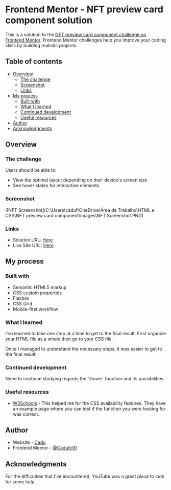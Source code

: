 # Frontend Mentor - NFT preview card component solution

This is a solution to the [NFT preview card component challenge on Frontend Mentor](https://www.frontendmentor.io/challenges/nft-preview-card-component-SbdUL_w0U). Frontend Mentor challenges help you improve your coding skills by building realistic projects. 

## Table of contents

- [Overview](#overview)
  - [The challenge](#the-challenge)
  - [Screenshot](#screenshot)
  - [Links](#links)
- [My process](#my-process)
  - [Built with](#built-with)
  - [What I learned](#what-i-learned)
  - [Continued development](#continued-development)
  - [Useful resources](#useful-resources)
- [Author](#author)
- [Acknowledgments](#acknowledgments)

## Overview

### The challenge

Users should be able to:

- View the optimal layout depending on their device's screen size
- See hover states for interactive elements

### Screenshot

![NFT Screenshot](C:\Users\caduf\OneDrive\Área de Trabalho\HTML e CSS\NFT preview card component\images\NFT Screenshot.PNG)

### Links

- Solution URL: [Here](https://github.com/Cadufc91/NFT-preview-card-component)
- Live Site URL: [Here](https://cadufc91.github.io/NFT-preview-card-component/)

## My process

### Built with

- Semantic HTML5 markup
- CSS custom properties
- Flexbox
- CSS Grid
- Mobile-first workflow

### What I learned

I've learned to take one step at a time to get to the final result. First organize your HTML file as a whole then go to your CSS file.

Once I managed to understand the necessary steps, it was easier to get to the final result.

### Continued development

Need to continue studying regards the ':hover' function and its possibilities.

### Useful resources

- [W3Schools](https://www.w3schools.com) - This helped me for the CSS availability features. They have an example page where you can test if the function you were looking for was correct.

## Author

- Website - [Cadu](https://github.com/Cadufc91)
- Frontend Mentor - [@Cadufc91](https://www.frontendmentor.io/profile/Cadufc91)

## Acknowledgments

For the difficulties that I've encountered, YouTube was a great place to look for some help. 
